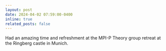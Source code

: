 ```yaml
---
layout: post
date: 2024-04-02 07:59:00-0400
inline: true
related_posts: false
---
```


Had an amazing time and refreshment at the MPI-P Theory group retreat at the Ringberg castle in Munich.
